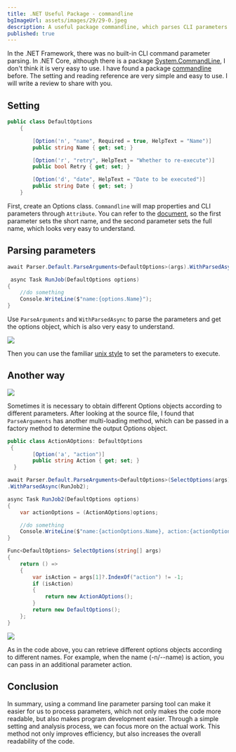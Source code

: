 ```yaml
---
title: .NET Useful Package - commandline
bgImageUrl: assets/images/29/29-0.jpeg
description: A useful package commandline, which parses CLI parameters and uses Attributes to set options
published: true
---
```


In the .NET Framework, there was no built-in CLI command parameter parsing. In .NET Core, although there is a package [System.CommandLine](https://www.nuget.org/packages/System.CommandLine), I don't think it is very easy to use. I have found a package [commandline](https://github.com/commandlineparser/commandline) before. The setting and reading reference are very simple and easy to use. I will write a review to share with you.

## Setting

```csharp
public class DefaultOptions
    {

        [Option('n', "name", Required = true, HelpText = "Name")]
        public string Name { get; set; }

        [Option('r', "retry", HelpText = "Whether to re-execute")]
        public bool Retry { get; set; }

        [Option('d', "date", HelpText = "Date to be executed")]
        public string Date { get; set; }
    }

```

First, create an Options class. `Commandline` will map properties and CLI parameters through `Attribute`. You can refer to the [document](https://github.com/commandlineparser/commandline/wiki/Option-Attribute), so the first parameter sets the short name, and the second parameter sets the full name, which looks very easy to understand.

## Parsing parameters

```csharp
await Parser.Default.ParseArguments<DefaultOptions>(args).WithParsedAsync(RunJob);

 async Task RunJob(DefaultOptions options)
{
    //do something
    Console.WriteLine($"name:{options.Name}");
}
```

Use `ParseArguments` and `WithParsedAsync` to parse the parameters and get the options object, which is also very easy to understand.

<img class="img-responsive" loading="lazy" src="assets/images/29/29-1.png">

Then you can use the familiar [unix style](https://github.com/commandlineparser/commandline/wiki/CommandLine-Grammar) to set the parameters to execute.

## Another way

<img class="img-responsive" loading="lazy" src="assets/images/29/29-2.png">

Sometimes it is necessary to obtain different Options objects according to different parameters. After looking at the source file, I found that `ParseArguments` has another multi-loading method, which can be passed in a factory method to determine the output Options object.

```csharp
public class ActionAOptions: DefaultOptions
 {
        [Option('a', "action")]
        public string Action { get; set; }
  }

await Parser.Default.ParseArguments<DefaultOptions>(SelectOptions(args), args)
.WithParsedAsync(RunJob2);

async Task RunJob2(DefaultOptions options)
{
    var actionOptions = (ActionAOptions)options;

    //do something
    Console.WriteLine($"name:{actionOptions.Name}, action:{actionOptions.Action}");
}

Func<DefaultOptions> SelectOptions(string[] args)
{
    return () =>
    {
        var isAction = args[1]?.IndexOf("action") != -1;
        if (isAction)
        {
            return new ActionAOptions();
        }
        return new DefaultOptions();
    };
}
```

<img class="img-responsive" loading="lazy" src="assets/images/29/29-3.png">

As in the code above, you can retrieve different options objects according to different names. For example, when the name (-n/--name) is action, you can pass in an additional parameter action.

## Conclusion

In summary, using a command line parameter parsing tool can make it easier for us to process parameters, which not only makes the code more readable, but also makes program development easier. Through a simple setting and analysis process, we can focus more on the actual work. This method not only improves efficiency, but also increases the overall readability of the code.
